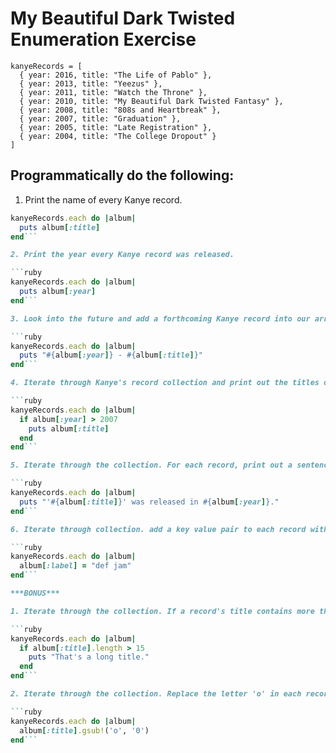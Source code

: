 # My Beautiful Dark Twisted Enumeration Exercise

```
kanyeRecords = [
  { year: 2016, title: "The Life of Pablo" },
  { year: 2013, title: "Yeezus" },
  { year: 2011, title: "Watch the Throne" },
  { year: 2010, title: "My Beautiful Dark Twisted Fantasy" },
  { year: 2008, title: "808s and Heartbreak" },
  { year: 2007, title: "Graduation" },
  { year: 2005, title: "Late Registration" },
  { year: 2004, title: "The College Dropout" }
]
```


## Programmatically do the following:

1. Print the name of every Kanye record.

```ruby
kanyeRecords.each do |album|
  puts album[:title]
end```

2. Print the year every Kanye record was released.

```ruby
kanyeRecords.each do |album|
  puts album[:year]
end```

3. Look into the future and add a forthcoming Kanye record into our array. It should be released in 2021 and have a title that is completely asinine.

```ruby
kanyeRecords.each do |album|
  puts "#{album[:year]} - #{album[:title]}"
end```

4. Iterate through Kanye's record collection and print out the titles of all the records released after Kanye's ego exploded (this happened in 2007).

```ruby
kanyeRecords.each do |album|
  if album[:year] > 2007
    puts album[:title]
  end
end```

5. Iterate through the collection. For each record, print out a sentence detailing each record (e.g. "'Graduation' was released in 2007.").

```ruby
kanyeRecords.each do |album|
  puts "'#{album[:title]}' was released in #{album[:year]}."
end```

6. Iterate through collection. add a key value pair to each record with the key as `label` and the value as `"def jam"`.

```ruby
kanyeRecords.each do |album|
  album[:label] = "def jam"
end```

***BONUS***

1. Iterate through the collection. If a record's title contains more than 15 letters, print `"That's a long title."`

```ruby
kanyeRecords.each do |album|
  if album[:title].length > 15
    puts "That's a long title."
  end
end```

2. Iterate through the collection. Replace the letter 'o' in each record title with the number 0.

```ruby
kanyeRecords.each do |album|
  album[:title].gsub!('o', '0')
end```